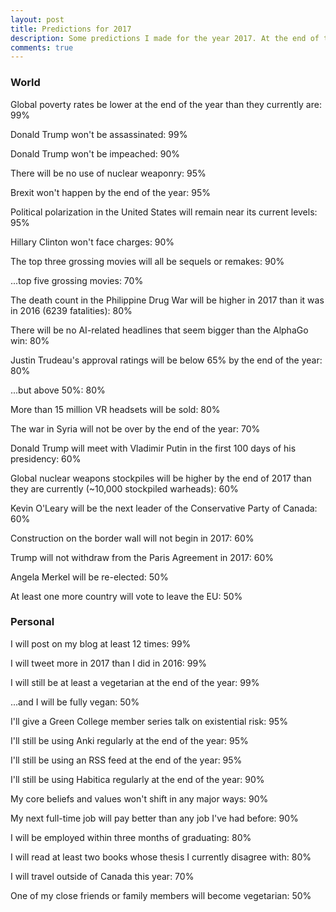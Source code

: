 ```yaml
---
layout: post
title: Predictions for 2017
description: Some predictions I made for the year 2017. At the end of the year, I'll score them and see how well-calibrated I am.
comments: true
---
```


### World

Global poverty rates be lower at the end of the year than they currently are: 99%

Donald Trump won't be assassinated: 99%

Donald Trump won't be impeached: 90%

There will be no use of nuclear weaponry: 95%

Brexit won't happen by the end of the year: 95%

Political polarization in the United States will remain near its current levels: 95%

Hillary Clinton won't face charges: 90%

The top three grossing movies will all be sequels or remakes: 90%

...top five grossing movies: 70%

The death count in the Philippine Drug War will be higher in 2017 than it was in 2016 (6239 fatalities): 80%

There will be no AI-related headlines that seem bigger than the AlphaGo win: 80%

Justin Trudeau's approval ratings will be below 65% by the end of the year: 80%

...but above 50%: 80%

More than 15 million VR headsets will be sold: 80%

The war in Syria will not be over by the end of the year: 70%

Donald Trump will meet with Vladimir Putin in the first 100 days of his presidency: 60%

Global nuclear weapons stockpiles will be higher by the end of 2017 than they are currently (~10,000 stockpiled warheads): 60%

Kevin O'Leary will be the next leader of the Conservative Party of Canada: 60%

Construction on the border wall will not begin in 2017: 60%

Trump will not withdraw from the Paris Agreement in 2017: 60%

Angela Merkel will be re-elected: 50%

At least one more country will vote to leave the EU: 50%

### Personal

I will post on my blog at least 12 times: 99%

I will tweet more in 2017 than I did in 2016: 99%

I will still be at least a vegetarian at the end of the year: 99%

...and I will be fully vegan: 50%

I'll give a Green College member series talk on existential risk: 95%

I'll still be using Anki regularly at the end of the year: 95%

I'll still be using an RSS feed at the end of the year: 95%

I'll still be using Habitica regularly at the end of the year: 90%

My core beliefs and values won't shift in any major ways: 90%

My next full-time job will pay better than any job I've had before: 90%

I will be employed within three months of graduating: 80%

I will read at least two books whose thesis I currently disagree with: 80%

I will travel outside of Canada this year: 70%

One of my close friends or family members will become vegetarian: 50%
